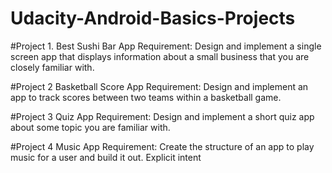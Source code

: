 # Udacity-Android-Basics-Projects

#Project 1. Best Sushi Bar App
Requirement: Design and implement a single screen app that displays information about a small business that you are closely familiar with.

#Project 2 Basketball Score App
Requirement: Design and implement an app to track scores between two teams within a basketball game.

#Project 3 Quiz App
Requirement: Design and implement a short quiz app about some topic you are familiar with.

#Project 4 Music App
Requirement: Create the structure of an app to play music for a user and build it out.
Explicit intent
